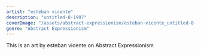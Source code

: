 ```yaml
---
artist: "esteban vicente"
description: "untitled-8-1997"
coverImage: "/assets/abstract-expressionism/esteban-vicente_untitled-8-1997.jpg"
genre: "Abstract Expressionism"
---
```

This is an art by esteban vicente on Abstract Expressionism

